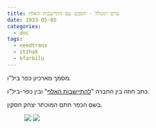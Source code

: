 ```yaml
---
title: טרם תומלל - הסכם עם התיישבות האלף
date: 1933-05-05
categories:
  - doc
tags:
  - needtrans
  - itzhak
  - kfarbilu
---
```


מסמך מארכיון כפר ביל"ו.

כתב חוזה בין החברה
"[להתיישבות האלף](https://he.wikipedia.org/wiki/%D7%94%D7%AA%D7%99%D7%99%D7%A9%D7%91%D7%95%D7%AA_%D7%94%D7%90%D7%9C%D7%A3)"
ובין כפר-ביל"ו.

בשם הכפר חתם המוכתר יצחק חסקין.

<figure class="half">
    <a  href="/haskindocs/assets/images/1933-05-05-bilu-contract-0.jpg">
    <img src="/haskindocs/assets/images/1933-05-05-bilu-contract-0.jpg"></a>
    <a  href="/haskindocs/assets/images/1933-05-05-bilu-contract-1.jpg">
    <img src="/haskindocs/assets/images/1933-05-05-bilu-contract-1.jpg"></a>
</figure>

